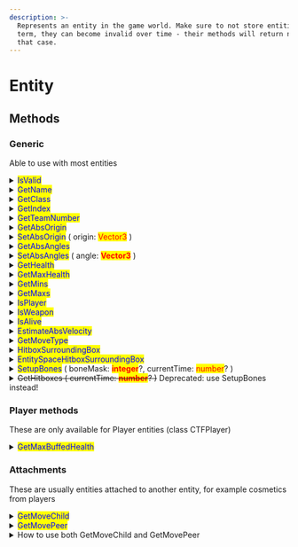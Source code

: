 ```yaml
---
description: >-
  Represents an entity in the game world. Make sure to not store entities long
  term, they can become invalid over time - their methods will return nil in
  that case.
---
```


# Entity

## Methods

### Generic

Able to use with most entities

<details>

<summary><mark style="color:blue;">IsValid</mark></summary>

Returns whether the entity is valid. This is done automatically and all other functions will return nil if the entity is invalid.

Return type: <mark style="color:yellow;">**boolean**</mark>

Example:

```lua
local me = entities.GetLocalPlayer()
if not me:IsValid() then
    print("localplayer is invalid!")
end
```

</details>

<details>

<summary><mark style="color:blue;">GetName</mark></summary>

Returns the name string of the entity if its a player

Return type: <mark style="color:yellow;">**string**</mark>?

Example:

```lua
local me = entities.GetLocalPlayer()
if not me then return end

print(me:GetName())
```

</details>

<details>

<summary><mark style="color:blue;">GetClass</mark></summary>

Returns the class of the entity

DONT BE CONFUSED WITH THE ACTUAL PLAYER's CLASS! (like spy, demoman, ... etc)

this returns the entity's class (CTFPlayer, CObjectSentrygun, ... etc)

Return type: <mark style="color:yellow;">**string**</mark>

Example:

```lua
local me = entities.GetLocalPlayer()
if not me then return end

print(me:GetClass())
```



</details>

<details>

<summary><mark style="color:blue;">GetIndex</mark></summary>

Returns entity's index

Return type: <mark style="color:yellow;">**integer**</mark>

Example:

```lua
local me = entities.GetLocalPlayer()
if not me then return end

print(me:GetIndex())
```

</details>

<details>

<summary><mark style="color:blue;">GetTeamNumber</mark></summary>

Returns the entity's team number

Return type: <mark style="color:yellow;">**integer**</mark>

Example:

{% code overflow="wrap" %}
```lua
local me = entities.GetLocalPlayer()
if not me then return end

local team = me:GetTeamNumber()
local text = team == 2 and "red team" or team == 3 and "blu team" or "spectator team"

print(text)
```
{% endcode %}

</details>

<details>

<summary><mark style="color:blue;">GetAbsOrigin</mark></summary>

Returns the absolute position of the entity

Return type: <mark style="color:yellow;">**Vector3**</mark>

Example:

```lua
local me = entities.GetLocalPlayer()
if not me then return end

print(me:GetAbsOrigin())
```

</details>

<details>

<summary><mark style="color:blue;">SetAbsOrigin</mark> ( origin: <mark style="color:red;">Vector3</mark> )</summary>

Sets the absolute position of the entity

Example:

```lua
local me = entities.GetLocalPlayer()
if not me then return end

me:SetAbsOrigin(Vector3(200, 200, 200))
```

</details>

<details>

<summary><mark style="color:blue;">GetAbsAngles</mark></summary>

Gets the absolute angles of the entity

Return type: <mark style="color:yellow;">**Vector3**</mark>

Example:

```lua
local me = entities.GetLocalPlayer()
if not me then return end

local angle = me:GetAbsAngles()
print(angle)
```

</details>

<details>

<summary><mark style="color:blue;">SetAbsAngles</mark> ( angle: <mark style="color:red;"><strong>Vector3</strong></mark> )</summary>

Sets the absolute angles of the entity

<mark style="color:green;">FrameStageNotify might override this with whatever data gets received so you should use this in that callback</mark>

This is really good for managing your own entities

Example:

{% code overflow="wrap" %}
```lua
local me = entities.GetLocalPlayer()
if not me then return end

local angles = Vector3(0, 0, 0)

local function FrameStageNotify(stage)
    --- we wait for the client to update the entity with whatever data was received so we can write after it
    if stage == E_ClientFrameStage.FRAME_NET_UPDATE_END then
        me:SetAbsAngles(angles)
    end
end

callbacks.Register("FrameStageNotify", FrameStageNotify)
```
{% endcode %}

</details>

<details>

<summary><mark style="color:blue;">GetHealth</mark></summary>

Gets the health of the entity

Return type: <mark style="color:yellow;">**integer**</mark>

Example:

```lua
local me = entities.GetLocalPlayer()
if not me then return end

local health = me:GetHealth()
print("Your health is " .. health)
```

</details>

<details>

<summary><mark style="color:blue;">GetMaxHealth</mark></summary>

Gets the base MAX health of the entity (this is different from the MAX OVERHEALED health)

Return type: <mark style="color:yellow;">**integer**</mark>

Example:

```lua
local me = entities.GetLocalPlayer()
if not me then return end

local maxhealth = me:GetMaxHealth()
print("Your max health is " .. maxhealth)
```

</details>

<details>

<summary><mark style="color:blue;">GetMins</mark></summary>

This returns the mins of the entity

You need to combine the return value of this with the origin

Think of it like the position to the entity's bottom bounding box

Example:

```lua
local me = entities.GetLocalPlayer()
if not me then return end

local mins = me:GetMins()
local origin = me:GetAbsOrigin()
local pos = mins + origin
print(pos)
```

</details>

<details>

<summary><mark style="color:blue;">GetMaxs</mark></summary>

This returns the maxs of the entity

You need to combine the return value of this with the origin

Think of it like the position to the entity's top bounding box

Example:

```lua
local me = entities.GetLocalPlayer()
if not me then return end

local maxs = me:GetMaxs()
local origin = me:GetAbsOrigin()
local top = maxs + origin
print(pos)
```

</details>

<details>

<summary><mark style="color:blue;">IsPlayer</mark></summary>

Returns true if the entity is a player, or false if not

Return type: <mark style="color:yellow;">**boolean**</mark>

Example:

```lua
local me = entities.GetLocalPlayer()
if not me then return end

print(me:IsPlayer()) --- yes
```

</details>

<details>

<summary><mark style="color:blue;">IsWeapon</mark></summary>

Returns true if the entity is a weapon, and false if not

Return type: <mark style="color:yellow;">**boolean**</mark>

Example:

```lua
local me = entities.GetLocalPlayer()
if not me then return end

print(me:IsWeapon())
```

</details>

<details>

<summary><mark style="color:blue;">IsAlive</mark></summary>

Returns true if the entity is alive

<mark style="color:green;">**THIS MIGHT GIVE A FALSE POSITIVE! Resupply cabinet, some other props, whatever building a engineer is holding in his arms IS ALIVE! Consider using GetHealth for them**</mark>

Example:

```lua
local me = entities.GetLocalPlayer()
if not me then return end

print(me:IsAlive())
```

</details>

<details>

<summary><mark style="color:blue;">EstimateAbsVelocity</mark></summary>

Returns the estimated absolute velocity of the entity

Return type: <mark style="color:yellow;">**Vector3**</mark>

Example:

```lua
local me = entities.GetLocalPlayer()
if not me then return end

print("Your velocity is " .. me:EstimateAbsVelocity())
```

</details>

<details>

<summary><mark style="color:blue;">GetMoveType</mark></summary>

Returns the move type of the entity

Learn more about it [here](move-types.md)

Return type: <mark style="color:yellow;">**integer**</mark>

Example:

```lua
local me = entities.GetLocalPlayer()
if not me then return end

local movetype = me:GetMoveType()
print(movetype)
```

</details>

<details>

<summary><mark style="color:blue;">HitboxSurroundingBox</mark></summary>

Returns the hitbox surrounding box of the entity as table of [Vector3](https://lmaobox.net/lua/Lua_Classes/Vector3) mins and maxs

Return type: { \[1]: <mark style="color:red;">**Vector3**</mark>, \[2]: <mark style="color:red;">**Vector3**</mark> }

Example:

```lua
local me = entities.GetLocalPlayer()
if not me then return end

local box = me:HitboxSurroundingBox()
print(box)
```

</details>

<details>

<summary><mark style="color:blue;">EntitySpaceHitboxSurroundingBox</mark></summary>

Returns the hitbox surrounding box of the entity in entity space as table of [Vector3](https://lmaobox.net/lua/Lua_Classes/Vector3) mins and maxs

Its relative, like <mark style="color:blue;">GetMins</mark> and <mark style="color:blue;">GetMaxs</mark>

Return type: { \[1]: <mark style="color:red;">**Vector3**</mark>, \[2]: <mark style="color:red;">**Vector3**</mark> }

Example:

```lua
local me = entities.GetLocalPlayer()
if not me then return end

local box = me:EntitySpaceHitboxSurroundingBox()
print(box)
```

</details>

<details>

<summary><mark style="color:blue;">SetupBones</mark> ( boneMask: <mark style="color:red;"><strong>integer</strong></mark>?, currentTime: <mark style="color:red;">number</mark>? )</summary>

Both boneMask and currentTime are optional, you can just do it without changing any of them

Example:

```lua
local me = entities.GetLocalPlayer()
if not me then return end

local bones = me:SetupBones()
for i, v in pairs (bones) do
    print(i, v)
end
```

</details>

<details>

<summary><del>GetHitboxes ( currentTime: <mark style="color:red;"><strong>number</strong></mark>? )</del> Deprecated: use SetupBones instead!</summary>

currentTime can be nil or just dont change it

Returns world-transformed hitboxes of the entity as table of tables, each containing 2 entries of [Vector3](https://lmaobox.net/lua/Lua_Classes/Vector3): mins and maxs positions of each hitbox

Example table

| Hitbox Index | Mins & Maxs table                              |
| ------------ | ---------------------------------------------- |
| 1            | \[1]: Vector3(1, 2, 3), \[2]: Vector3(4, 5, 6) |
| 2            | \[1]: Vector3(7, 8, 9), \[2]: Vector3(0, 1, 2) |

Example:

```lua
local me = entities.GetLocalPlayer()
if not me then return end

local hitboxes = me:GetHitboxes()
for i, v in pairs (hitboxes) do
    print(i,v)
end
```

</details>

### Player methods

These are only available for Player entities (class CTFPlayer)

<details>

<summary><mark style="color:blue;">GetMaxBuffedHealth</mark></summary>

Gets the max health a overhealed player can have, for example heavy will be 450

Return type: <mark style="color:yellow;">**integer**</mark>

Example:

```lua
local me = entities.GetLocalPlayer()
if not me then return end

local maxbuffed = me:GetMaxBuffedHealth()
print("Your max overheal health is " .. maxbuffed)
```

</details>

### Attachments

These are usually entities attached to another entity, for example cosmetics from players

<details>

<summary><mark style="color:blue;">GetMoveChild</mark></summary>

Returns the first entity attached to the entity

Return type: <mark style="color:yellow;">**entity**</mark>?

</details>

<details>

<summary><mark style="color:blue;">GetMovePeer</mark></summary>

Returns the next entity attached to the entity

Return type: <mark style="color:yellow;">**entity**</mark>?

</details>

<details>

<summary>How to use both GetMoveChild and GetMovePeer</summary>

```lua
local me = entities.GetLocalPlayer()
if not me then return end

--- this is not the best way, but if it works it works
local moveChild = me:GetMoveChild()
--- until moveChild turns nil, this will run
while moveChild do
    --- do something here :p
    
    --- get the next attachment from the list
    moveChild = moveChild:GetMovePeer()
end
```

</details>

